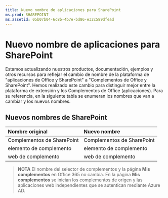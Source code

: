```yaml
---
title: Nuevo nombre de aplicaciones para SharePoint
ms.prod: SHAREPOINT
ms.assetid: 05b07b04-6c8b-4b7e-bd86-e32c589dfead
---
```



# Nuevo nombre de aplicaciones para SharePoint

Estamos actualizando nuestros productos, documentación, ejemplos y otros recursos para reflejar el cambio de nombre de la plataforma de "aplicaciones de Office y SharePoint" a "Complementos de Office y SharePoint". Hemos realizado este cambio para distinguir mejor entre la plataforma de extensión y los Complementos de Office (aplicaciones). Para su referencia, en la siguiente tabla se enumeran los nombres que van a cambiar y los nuevos nombres.





## Nuevos nombres de SharePoint
<a name="bk_newname"> </a>



|**Nombre original**|**Nuevo nombre**|
|:-----|:-----|
|Complementos de SharePoint  <br/> |Complementos de SharePoint  <br/> |
|elemento de complemento  <br/> |elemento de complemento  <br/> |
|web de complemento  <br/> |web de complemento  <br/> |
 

> **NOTA**
> El nombre del selector de complementos y la página **Mis complementos** en Office 365 no cambia. En la página **Mis complementos** se inician los complementos de origen y las aplicaciones web independientes que se autentican mediante Azure AD.





